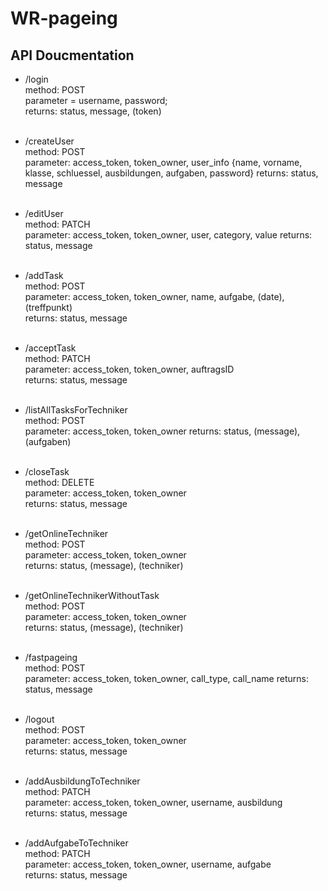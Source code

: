 # WR-pageing





## API Doucmentation
- /login  <br>
  method: POST <br>
  parameter = username, password;<br> 
  returns: status, message, (token)<br><br>
  
- /createUser <br>
  method: POST <br>
  parameter: access_token, token_owner, user_info {name, vorname, klasse, schluessel, ausbildungen, aufgaben, password}
  returns: status, message<br><br>
  
- /editUser <br>
  method: PATCH <br>
  parameter: access_token, token_owner, user, category, value
  returns: status, message<br><br>
  
- /addTask <br>
  method: POST <br>
  parameter: access_token, token_owner, name, aufgabe, (date), (treffpunkt)<br>
  returns: status, message <br><br>
  
- /acceptTask <br>
  method: PATCH <br>
  parameter: access_token, token_owner, auftragsID <br>
  returns: status, message <br> <br>
  
- /listAllTasksForTechniker <br>
  method: POST <br>
  parameter: access_token, token_owner
  returns: status, (message), (aufgaben)<br><br>
  
- /closeTask <br>
  method: DELETE <br>
  parameter: access_token, token_owner <br>
  returns: status, message <br> <br>
  
- /getOnlineTechniker <br>
  method: POST <br>
  parameter: access_token, token_owner <br>
  returns: status, (message), (techniker) <br> <br>
  
- /getOnlineTechnikerWithoutTask <br>
  method: POST <br>
  parameter: access_token, token_owner <br>
  returns: status, (message), (techniker) <br> <br>
  
- /fastpageing <br>
  method: POST <br>
  parameter: access_token, token_owner, call_type, call_name
  returns: status, message <br> <br>
  
- /logout <br>
  method: POST <br>
  parameter: access_token, token_owner <br>
  returns: status, message <br> <br>
  
- /addAusbildungToTechniker <br>
  method: PATCH <br>
  parameter: access_token, token_owner, username, ausbildung <br>
  returns: status, message <br> <br>
  
- /addAufgabeToTechniker <br>
  method: PATCH <br>
  parameter: access_token, token_owner, username, aufgabe <br>
  returns: status, message <br> <br>
  
